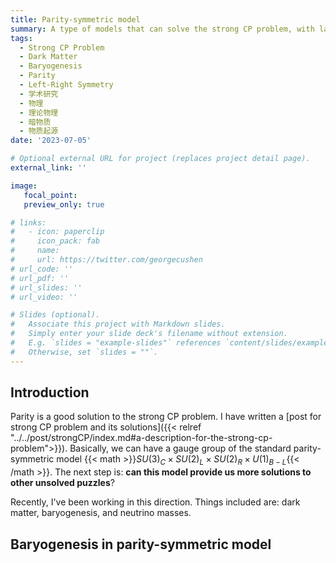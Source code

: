 ```yaml
---
title: Parity-symmetric model
summary: A type of models that can solve the strong CP problem, with large potential to explain the origin of matter-antimatter asymmetry and provide dark matter candidate.
tags:
  - Strong CP Problem
  - Dark Matter
  - Baryogenesis
  - Parity
  - Left-Right Symmetry
  - 学术研究
  - 物理
  - 理论物理
  - 暗物质
  - 物质起源
date: '2023-07-05'

# Optional external URL for project (replaces project detail page).
external_link: ''

image:
   focal_point:
   preview_only: true

# links:
#   - icon: paperclip
#     icon_pack: fab
#     name: 
#     url: https://twitter.com/georgecushen
# url_code: ''
# url_pdf: ''
# url_slides: ''
# url_video: ''

# Slides (optional).
#   Associate this project with Markdown slides.
#   Simply enter your slide deck's filename without extension.
#   E.g. `slides = "example-slides"` references `content/slides/example-slides.md`.
#   Otherwise, set `slides = ""`.
---
```



## Introduction

Parity is a good solution to the strong CP problem. I have written a [post for strong CP problem and its solutions]({{< relref "../../post/strongCP/index.md#a-description-for-the-strong-cp-problem">}}).
Basically, we can have a gauge group of the standard parity-symmetric model {{< math >}}$SU(3)_C \times SU(2)_L \times SU(2)_R \times U(1)_{B-L}${{< /math >}}. The next step is: **can this model provide us more solutions to other unsolved puzzles**?

Recently, I've been working in this direction. Things included are: dark matter, baryogenesis, and neutrino masses.


## Baryogenesis in parity-symmetric model